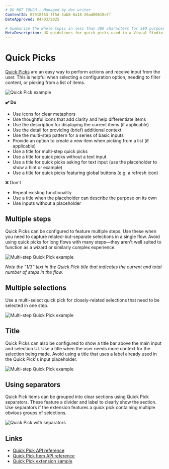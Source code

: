 ```yaml
---
# DO NOT TOUCH — Managed by doc writer
ContentId: 85918f63-ff5d-4ab8-8a18-26ad00618eff
DateApproved: 04/03/2025

# Summarize the whole topic in less than 300 characters for SEO purpose
MetaDescription: UX guidelines for quick picks used in a Visual Studio Code extension.
---
```


# Quick Picks

[Quick Picks](/api/extension-capabilities/common-capabilities#quick-pick) are an easy way to perform actions and receive input from the user. This is helpful when selecting a configuration option, needing to filter content, or picking from a list of items.

![Quick Pick example](images/examples/quick-pick.png)

**✔️ Do**

* Use icons for clear metaphors
* Use thoughtful icons that add clarity and help differentiate items
* Use the description for displaying the current items (if applicable)
* Use the detail for providing (brief) additional context
* Use the multi-step pattern for a series of basic inputs
* Provide an option to create a new item when picking from a list (if applicable)
* Use a title for multi-step quick picks
* Use a title for quick picks without a text input
* Use a title for quick picks asking for text input (use the placeholder to show a hint or example)
* Use a title for quick picks featuring global buttons (e.g. a refresh icon)

❌ Don't

* Repeat existing functionality
* Use a title when the placeholder can describe the purpose on its own
* Use inputs without a placeholder

## Multiple steps

Quick Picks can be configured to feature multiple steps. Use these when you need to capture related-but-separate selections in a single flow. Avoid using quick picks for long flows with many steps—they aren't well suited to function as a wizard or similarly complex experience.

![Multi-step Quick Pick example](images/examples/quick-pick-multi-step.png)

*Note the "1/3" text in the Quick Pick title that indicates the current and total number of steps in the flow.*

## Multiple selections

Use a multi-select quick pick for closely-related selections that need to be selected in one step.

![Multi-step Quick Pick example](images/examples/quick-pick-multi-select.png)

## Title

Quick Picks can also be configured to show a title bar above the main input and selection UI. Use a title when the user needs more context for the selection being made. Avoid using a title that uses a label already used in the Quick Pick's input placeholder.

![Multi-step Quick Pick example](images/examples/quick-pick-title.png)

## Using separators

Quick Pick items can be grouped into clear sections using Quick Pick separators. These feature a divider and label to clearly show the section. Use separators if the extension features a quick pick containing multiple obvious groups of selections.

![Quick Pick with separators](images/examples/quick-pick-separators.png)

## Links

* [Quick Pick API reference](/api/references/vscode-api#QuickPick)
* [Quick Pick Item API reference](/api/references/vscode-api#QuickPickItem)
* [Quick Pick extension sample](https://github.com/microsoft/vscode-extension-samples/tree/main/quickinput-sample)
